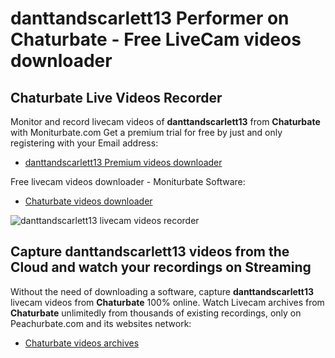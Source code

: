 # danttandscarlett13 Performer on Chaturbate - Free LiveCam videos downloader

## Chaturbate Live Videos Recorder

Monitor and record livecam videos of **danttandscarlett13** from **Chaturbate** with Moniturbate.com
Get a premium trial for free by just and only registering with your Email address:
* [danttandscarlett13 Premium videos downloader](https://moniturbate.com/request-demo-licence-key.html)

Free livecam videos downloader - Moniturbate Software:
* [Chaturbate videos downloader](https://moniturbate.com/moniturbate-download-software.html)

![danttandscarlett13 livecam videos recorder](https://peachurnet.com/templates/moniturbate-software.png)


## Capture danttandscarlett13 videos from the Cloud and watch your recordings on Streaming

Without the need of downloading a software, capture **danttandscarlett13** livecam videos from **Chaturbate** 100% online.
Watch Livecam archives from **Chaturbate** unlimitedly from thousands of existing recordings, only on Peachurbate.com and its websites network:
* [Chaturbate videos archives](https://peachurnet.com/)